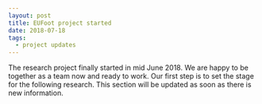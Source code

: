 ```yaml
---
layout: post
title: EUFoot project started
date: 2018-07-18
tags:
  - project updates
---
```



The research project finally started in mid June 2018. We are happy to be together as a team now and ready to work. Our first step is to set the stage for the following research. This section will be updated as soon as there is new information.
